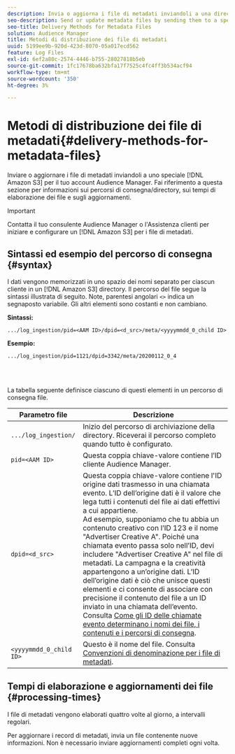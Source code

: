 ```yaml
---
description: Invia o aggiorna i file di metadati inviandoli a una directory speciale Amazon S3 per il tuo account di Audience Manager. Fai riferimento a questa sezione per informazioni sui percorsi di consegna/directory, sui tempi di elaborazione dei file e sugli aggiornamenti.
seo-description: Send or update metadata files by sending them to a special Amazon S3 directory for your Audience Manager account. Refer to this section for information about delivery/directory paths, file processing times, and updates.
seo-title: Delivery Methods for Metadata Files
solution: Audience Manager
title: Metodi di distribuzione dei file di metadati
uuid: 5199ee9b-920d-423d-8070-05a017ecd562
feature: Log Files
exl-id: 6ef2a80c-2574-4446-b755-28027818b5eb
source-git-commit: 1fc17678ba632bfa17f7525c4fc4ff3b534acf94
workflow-type: tm+mt
source-wordcount: '350'
ht-degree: 3%

---
```


# Metodi di distribuzione dei file di metadati{#delivery-methods-for-metadata-files}

Inviare o aggiornare i file di metadati inviandoli a uno speciale [!DNL Amazon S3] per il tuo account Audience Manager. Fai riferimento a questa sezione per informazioni sui percorsi di consegna/directory, sui tempi di elaborazione dei file e sugli aggiornamenti.

>[!IMPORTANT]
>
> Contatta il tuo consulente Audience Manager o l&#39;Assistenza clienti per iniziare e configurare un [!DNL Amazon S3] per i file di metadati.

## Sintassi ed esempio del percorso di consegna {#syntax}

I dati vengono memorizzati in uno spazio dei nomi separato per ciascun cliente in un [!DNL Amazon S3] directory. Il percorso del file segue la sintassi illustrata di seguito. Note, parentesi angolari `<>` indica un segnaposto variabile. Gli altri elementi sono costanti e non cambiano.

**Sintassi:**

```
.../log_ingestion/pid=<AAM ID>/dpid=<d_src>/meta/<yyyymmdd_0_child ID>
```

**Esempio:**

```
.../log_ingestion/pid=1121/dpid=3342/meta/20200112_0_4
```

<br> 

La tabella seguente definisce ciascuno di questi elementi in un percorso di consegna file.


| Parametro file | Descrizione |
|---------|----------|
| `.../log_ingestion/` | Inizio del percorso di archiviazione della directory. Riceverai il percorso completo quando tutto è configurato. |
| `pid=<AAM ID>` | Questa coppia chiave-valore contiene l’ID cliente Audience Manager. |
| `dpid=<d_src>` | Questa coppia chiave-valore contiene l&#39;ID origine dati trasmesso in una chiamata evento. L’ID dell’origine dati è il valore che lega tutti i contenuti del file ai dati effettivi a cui appartiene. </br> Ad esempio, supponiamo che tu abbia un contenuto creativo con l’ID 123 e il nome &quot;Advertiser Creative A&quot;. Poiché una chiamata evento passa solo nell’ID, devi includere &quot;Advertiser Creative A&quot; nel file di metadati. La campagna e la creatività appartengono a un’origine dati. L’ID dell’origine dati è ciò che unisce questi elementi e ci consente di associare con precisione il contenuto del file a un ID inviato in una chiamata dell’evento. Consulta [Come gli ID delle chiamate evento determinano i nomi dei file, i contenuti e i percorsi di consegna](/help/using/reporting/audience-optimization-reports/metadata-files-intro/metadata-file-overview.md#how-ids-shape-file-names). |
| `<yyyymmdd_0_child ID>` | Questo è il nome del file. Consulta [Convenzioni di denominazione per i file di metadati](/help/using/reporting/audience-optimization-reports/metadata-files-intro/metadata-file-names.md). |

## Tempi di elaborazione e aggiornamenti dei file {#processing-times}

I file di metadati vengono elaborati quattro volte al giorno, a intervalli regolari.

Per aggiornare i record di metadati, invia un file contenente nuove informazioni. Non è necessario inviare aggiornamenti completi ogni volta.

